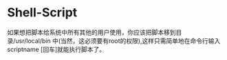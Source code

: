 # Shell-Script

如果想把脚本给系统中所有其他的用户使用，你应该把脚本移到目录/usr/local/bin 中(当然，这必须要有root的权限),这样只需简单地在命令行输入scriptname [回车]就能执行脚本了。
